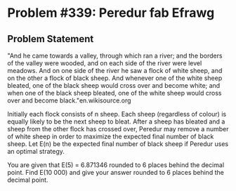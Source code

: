 # Problem #339: Peredur fab Efrawg 

## Problem Statement 


"And he came towards a valley, through which ran a river; and the borders of the valley were wooded, and on each side of the river were level meadows. And on one side of the river he saw a flock of white sheep, and on the other a flock of black sheep. And whenever one of the white sheep bleated, one of the black sheep would cross over and become white; and when one of the black sheep bleated, one of the white sheep would cross over and become black."en.wikisource.org



Initially each flock consists of n sheep. Each sheep (regardless of colour) is equally likely to be the next sheep to bleat. After a sheep has bleated and a sheep from the other flock has crossed over, Peredur may remove a number of white sheep in order to maximize the expected final number of black sheep. Let E(n) be the expected final number of black sheep if Peredur uses an optimal strategy.



You are given that E(5) = 6.871346 rounded to 6 places behind the decimal point.
Find E(10 000) and give your answer rounded to 6 places behind the decimal point.

